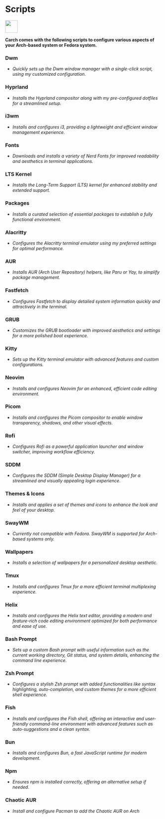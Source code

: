 # Scripts

<img src="https://cdn-icons-png.flaticon.com/128/3721/3721643.png" width="40" />

**Carch comes with the following scripts to configure various aspects of your Arch-based system or Fedora system.**

### Dwm
- *Quickly sets up the Dwm window manager with a single-click script, using my customized configuration.*

### Hyprland
- *Installs the Hyprland compositor along with my pre-configured dotfiles for a streamlined setup.*

### i3wm
- *Installs and configures i3, providing a lightweight and efficient window management experience.*

### Fonts
- *Downloads and installs a variety of Nerd Fonts for improved readability and aesthetics in terminal applications.*

### LTS Kernel
- *Installs the Long-Term Support (LTS) kernel for enhanced stability and extended support.*

### Packages
- *Installs a curated selection of essential packages to establish a fully functional environment.*

### Alacritty
- *Configures the Alacritty terminal emulator using my preferred settings for optimal performance.*

### AUR
- *Installs AUR (Arch User Repository) helpers, like Paru or Yay, to simplify package management.*

### Fastfetch
- *Configures Fastfetch to display detailed system information quickly and attractively in the terminal.*

### GRUB
- *Customizes the GRUB bootloader with improved aesthetics and settings for a more polished boot experience.*

### Kitty
- *Sets up the Kitty terminal emulator with advanced features and custom configurations.*

### Neovim
- *Installs and configures Neovim for an enhanced, efficient code editing environment.*

### Picom
- *Installs and configures the Picom compositor to enable window transparency, shadows, and other visual effects.*

### Rofi
- *Configures Rofi as a powerful application launcher and window switcher, improving workflow efficiency.*

### SDDM
- *Configures the SDDM (Simple Desktop Display Manager) for a streamlined and visually appealing login experience.*

### Themes & Icons
- *Installs and applies a set of themes and icons to enhance the look and feel of your desktop.*

### SwayWM
- *Currently not compatible with Fedora. SwayWM is supported for Arch-based systems only.*

### Wallpapers
- *Installs a selection of wallpapers for a personalized desktop aesthetic.*

### Tmux
- *Installs and configures Tmux for a more efficient terminal multiplexing experience.*

### Helix
- *Installs and configures the Helix text editor, providing a modern and feature-rich code editing environment optimized for both performance and ease of use.*

### Bash Prompt
- *Sets up a custom Bash prompt with useful information such as the current working directory, Git status, and system details, enhancing the command line experience.*

### Zsh Prompt
- *Configures a stylish Zsh prompt with added functionalities like syntax highlighting, auto-completion, and custom themes for a more efficient shell experience.*

### Fish 
- *Installs and configures the Fish shell, offering an interactive and user-friendly command-line environment with advanced features such as auto-suggestions and a clean syntax.*

### Bun  
- *Installs and configures Bun, a fast JavaScript runtime for modern development.*  

### Npm  
- *Ensures npm is installed correctly, offering an alternative setup if needed.*  

### Chaotic AUR
- *Install and configure Pacman to add the Chaotic AUR on Arch*
